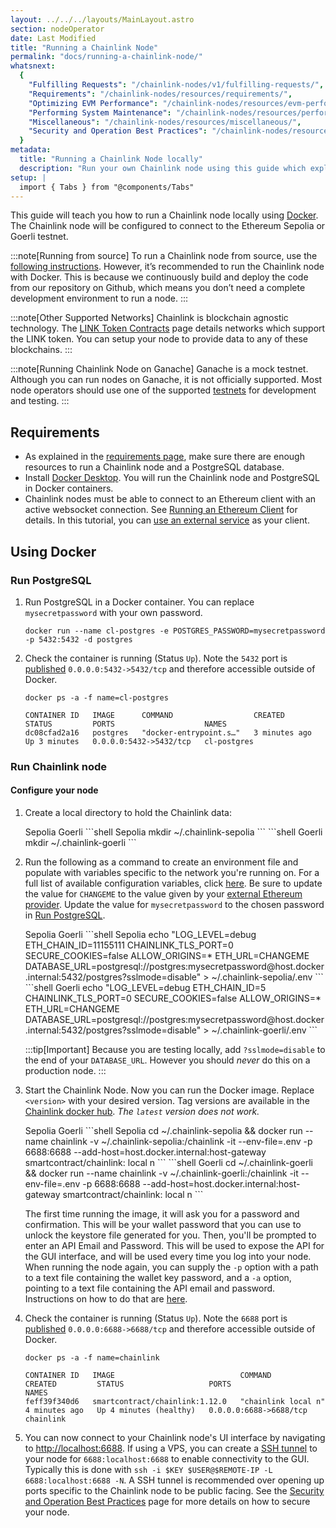 ```yaml
---
layout: ../../../layouts/MainLayout.astro
section: nodeOperator
date: Last Modified
title: "Running a Chainlink Node"
permalink: "docs/running-a-chainlink-node/"
whatsnext:
  {
    "Fulfilling Requests": "/chainlink-nodes/v1/fulfilling-requests/",
    "Requirements": "/chainlink-nodes/resources/requirements/",
    "Optimizing EVM Performance": "/chainlink-nodes/resources/evm-performance-configuration/",
    "Performing System Maintenance": "/chainlink-nodes/resources/performing-system-maintenance/",
    "Miscellaneous": "/chainlink-nodes/resources/miscellaneous/",
    "Security and Operation Best Practices": "/chainlink-nodes/resources/best-security-practices/",
  }
metadata:
  title: "Running a Chainlink Node locally"
  description: "Run your own Chainlink node using this guide which explains the requirements and basics for getting started."
setup: |
  import { Tabs } from "@components/Tabs"
---
```


This guide will teach you how to run a Chainlink node locally using [Docker](#using-docker). The Chainlink node will be configured to connect to the Ethereum Sepolia or Goerli testnet.

:::note[Running from source]
To run a Chainlink node from source, use the [following instructions](https://github.com/smartcontractkit/chainlink#install). However, it’s recommended to run the Chainlink node with Docker. This is because we continuously build and deploy the code from our repository on Github, which means you don’t need a complete development environment to run a node.
:::

:::note[Other Supported Networks]
Chainlink is blockchain agnostic technology. The [LINK Token Contracts](/resources/link-token-contracts/) page details networks which support the LINK token. You can setup your node to provide data to any of these blockchains.
:::

:::note[Running Chainlink Node on Ganache]
Ganache is a mock testnet. Although you can run nodes on Ganache, it is not officially supported. Most node operators should use one of the supported [testnets](/resources/link-token-contracts/) for development and testing.
:::

## Requirements

- As explained in the [requirements page](/chainlink-nodes/resources/requirements/), make sure there are enough resources to run a Chainlink node and a PostgreSQL database.
- Install [Docker Desktop](https://docs.docker.com/get-docker/). You will run the Chainlink node and PostgreSQL in Docker containers.
- Chainlink nodes must be able to connect to an Ethereum client with an active websocket connection. See [Running an Ethereum Client](/chainlink-nodes/resources/run-an-ethereum-client/) for details. In this tutorial, you can [use an external service](/chainlink-nodes/resources/run-an-ethereum-client/#external-services) as your client.

## Using Docker

### Run PostgreSQL

1. Run PostgreSQL in a Docker container. You can replace `mysecretpassword` with your own password.

   ```shell
   docker run --name cl-postgres -e POSTGRES_PASSWORD=mysecretpassword -p 5432:5432 -d postgres
   ```

1. Check the container is running (Status `Up`). Note the `5432` port is [published](https://docs.docker.com/config/containers/container-networking/#published-ports) `0.0.0.0:5432->5432/tcp` and therefore accessible outside of Docker.

   ```shell
   docker ps -a -f name=cl-postgres

   CONTAINER ID   IMAGE      COMMAND                  CREATED         STATUS         PORTS                    NAMES
   dc08cfad2a16   postgres   "docker-entrypoint.s…"   3 minutes ago   Up 3 minutes   0.0.0.0:5432->5432/tcp   cl-postgres
   ```

### Run Chainlink node

#### Configure your node

1. Create a local directory to hold the Chainlink data:

   <Tabs client:visible>
      <Fragment slot="tab.1">Sepolia</Fragment>
      <Fragment slot="tab.2">Goerli</Fragment>
      <Fragment slot="panel.1">
      ```shell Sepolia
      mkdir ~/.chainlink-sepolia
      ```
      </Fragment>
      <Fragment slot="panel.2">
      ```shell Goerli
      mkdir ~/.chainlink-goerli
      ```
      </Fragment>
   </Tabs>

1. Run the following as a command to create an environment file and populate with variables specific to the network you're running on. For a full list of available configuration variables, click [here](/chainlink-nodes/v1/configuration/).
   Be sure to update the value for `CHANGEME` to the value given by your [external Ethereum provider](/chainlink-nodes/resources/run-an-ethereum-client/#external-services). Update the value for `mysecretpassword` to the chosen password in [Run PostgreSQL](#run-postgresql).

   <Tabs client:visible>
      <Fragment slot="tab.1">Sepolia</Fragment>
      <Fragment slot="tab.2">Goerli</Fragment>
      <Fragment slot="panel.1">
      ```shell Sepolia
      echo "LOG_LEVEL=debug
      ETH_CHAIN_ID=11155111
      CHAINLINK_TLS_PORT=0
      SECURE_COOKIES=false
      ALLOW_ORIGINS=*
      ETH_URL=CHANGEME
      DATABASE_URL=postgresql://postgres:mysecretpassword@host.docker.internal:5432/postgres?sslmode=disable" > ~/.chainlink-sepolia/.env
      ```
      </Fragment>
      <Fragment slot="panel.2">
      ```shell Goerli
      echo "LOG_LEVEL=debug
      ETH_CHAIN_ID=5
      CHAINLINK_TLS_PORT=0
      SECURE_COOKIES=false
      ALLOW_ORIGINS=*
      ETH_URL=CHANGEME
      DATABASE_URL=postgresql://postgres:mysecretpassword@host.docker.internal:5432/postgres?sslmode=disable" > ~/.chainlink-goerli/.env
      ```
      </Fragment>
   </Tabs>

   :::tip[Important]
   Because you are testing locally, add `?sslmode=disable` to the end of your
   `DATABASE_URL`. However you should _never_ do this on a production node.
   :::

1. Start the Chainlink Node. Now you can run the Docker image. Replace `<version>` with your desired version. Tag versions are available in the [Chainlink docker hub](https://hub.docker.com/r/smartcontract/chainlink/tags). _The `latest` version does not work._

   <Tabs client:visible>
      <Fragment slot="tab.1">Sepolia</Fragment>
      <Fragment slot="tab.2">Goerli</Fragment>
      <Fragment slot="panel.1">
      ```shell Sepolia
      cd ~/.chainlink-sepolia && docker run --name chainlink  -v ~/.chainlink-sepolia:/chainlink -it --env-file=.env -p 6688:6688 --add-host=host.docker.internal:host-gateway smartcontract/chainlink:<version> local n
      ```
      </Fragment>
      <Fragment slot="panel.2">
      ```shell Goerli
      cd ~/.chainlink-goerli && docker run --name chainlink  -v ~/.chainlink-goerli:/chainlink -it --env-file=.env -p 6688:6688 --add-host=host.docker.internal:host-gateway smartcontract/chainlink:<version> local n
      ```
      </Fragment>
   </Tabs>

   The first time running the image, it will ask you for a password and confirmation. This will be your wallet password that you can use to unlock the keystore file generated for you. Then, you'll be prompted to enter an API Email and Password. This will be used to expose the API for the GUI interface, and will be used every time you log into your node. When running the node again, you can supply the `-p` option with a path to a text file containing the wallet key password, and a `-a` option, pointing to a text file containing the API email and password. Instructions on how to do that are [here](/chainlink-nodes/resources/miscellaneous/#use-password-and-api-files-on-startup).

1. Check the container is running (Status `Up`). Note the `6688` port is [published](https://docs.docker.com/config/containers/container-networking/#published-ports) `0.0.0.0:6688->6688/tcp` and therefore accessible outside of Docker.

   ```shell
   docker ps -a -f name=chainlink

   CONTAINER ID   IMAGE                            COMMAND               CREATED         STATUS                   PORTS                    NAMES
   feff39f340d6   smartcontract/chainlink:1.12.0   "chainlink local n"   4 minutes ago   Up 4 minutes (healthy)   0.0.0.0:6688->6688/tcp   chainlink
   ```

1. You can now connect to your Chainlink node's UI interface by navigating to [http://localhost:6688](http://localhost:6688). If using a VPS, you can create a [SSH tunnel](https://www.howtogeek.com/168145/how-to-use-ssh-tunneling/) to your node for `6688:localhost:6688` to enable connectivity to the GUI. Typically this is done with `ssh -i $KEY $USER@$REMOTE-IP -L 6688:localhost:6688 -N`. A SSH tunnel is recommended over opening up ports specific to the Chainlink node to be public facing. See the [Security and Operation Best Practices](/chainlink-nodes/resources/best-security-practices/) page for more details on how to secure your node.
